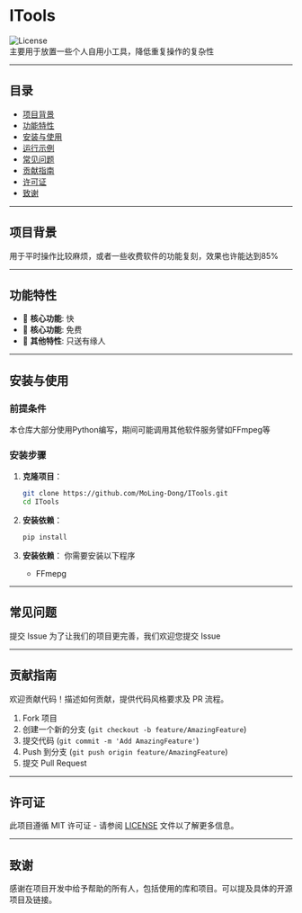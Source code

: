 
# ITools

![License](https://img.shields.io/badge/license-MIT-blue.svg)  
主要用于放置一些个人自用小工具，降低重复操作的复杂性

---

## 目录

- [项目背景](#项目背景)
- [功能特性](#功能特性)
- [安装与使用](#安装与使用)
- [运行示例](#运行示例)
- [常见问题](#常见问题)
- [贡献指南](#贡献指南)
- [许可证](#许可证)
- [致谢](#致谢)

---

## 项目背景

用于平时操作比较麻烦，或者一些收费软件的功能复刻，效果也许能达到85%

---

## 功能特性

- 🌟 **核心功能**: 快
- 🚀 **核心功能**: 免费
- 🔧 **其他特性**: 只送有缘人

---

## 安装与使用

### 前提条件

本仓库大部分使用Python编写，期间可能调用其他软件服务譬如FFmpeg等

### 安装步骤

1. **克隆项目**：
   ```bash
   git clone https://github.com/MoLing-Dong/ITools.git
   cd ITools
   ```

2. **安装依赖**：
   ```bash
   pip install
   ```
3. **安装依赖**：
   你需要安装以下程序
   - FFmepg

---

## 常见问题

提交 Issue 为了让我们的项目更完善，我们欢迎您提交 Issue

---

## 贡献指南

欢迎贡献代码！描述如何贡献，提供代码风格要求及 PR 流程。

1. Fork 项目
2. 创建一个新的分支 (`git checkout -b feature/AmazingFeature`)
3. 提交代码 (`git commit -m 'Add AmazingFeature'`)
4. Push 到分支 (`git push origin feature/AmazingFeature`)
5. 提交 Pull Request

---

## 许可证

此项目遵循 MIT 许可证 - 请参阅 [LICENSE](./LICENSE) 文件以了解更多信息。

---

## 致谢

感谢在项目开发中给予帮助的所有人，包括使用的库和项目。可以提及具体的开源项目及链接。
